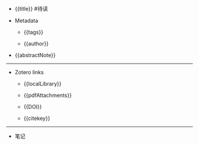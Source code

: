 
- {{title}}  #待读

- Metadata

     - {{tags}}

     - {{author}}

- {{abstractNote}}

---

- Zotero links

    - {{localLibrary}}

    - {{pdfAttachments}}

    - {{DOI}}

    - {{citekey}}

---

- 笔记
